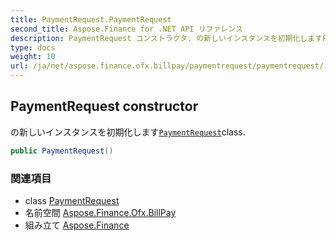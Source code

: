 ```yaml
---
title: PaymentRequest.PaymentRequest
second_title: Aspose.Finance for .NET API リファレンス
description: PaymentRequest コンストラクタ. の新しいインスタンスを初期化しますPaymentRequestclass.
type: docs
weight: 10
url: /ja/net/aspose.finance.ofx.billpay/paymentrequest/paymentrequest/
---
```

## PaymentRequest constructor

の新しいインスタンスを初期化します[`PaymentRequest`](../)class.

```csharp
public PaymentRequest()
```

### 関連項目

* class [PaymentRequest](../)
* 名前空間 [Aspose.Finance.Ofx.BillPay](../../paymentrequest/)
* 組み立て [Aspose.Finance](../../../)



